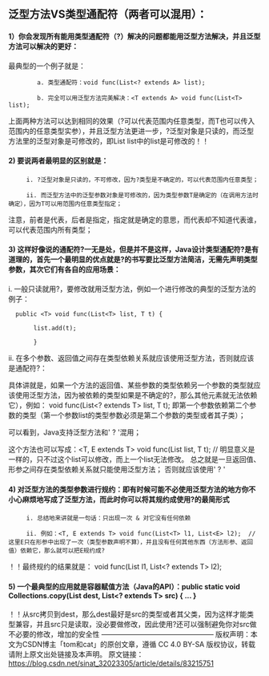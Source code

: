 ## 泛型方法VS类型通配符（两者可以混用）：

####     1）你会发现所有能用类型通配符（?）解决的问题都能用泛型方法解决，并且泛型方法可以解决的更好：

最典型的一个例子就是：

            a. 类型通配符：void func(List<? extends A> list);

            b. 完全可以用泛型方法完美解决：<T extends A> void func(List<T> list);

上面两种方法可以达到相同的效果（?可以代表范围内任意类型，而T也可以传入范围内的任意类型实参），并且泛型方法更进一步，?泛型对象是只读的，而泛型方法里的泛型对象是可修改的，即List<T> list中的list是可修改的！！

####    2) 要说两者最明显的区别就是：

         i. ?泛型对象是只读的，不可修改，因为?类型是不确定的，可以代表范围内任意类型；

         ii. 而泛型方法中的泛型参数对象是可修改的，因为类型参数T是确定的（在调用方法时确定），因为T可以用范围内任意类型指定；

注意，前者是代表，后者是指定，指定就是确定的意思，而代表却不知道代表谁，可以代表范围内所有类型；

####    3) 这样好像说的通配符?一无是处，但是并不是这样，Java设计类型通配符?是有道理的，首先一个最明显的优点就是?的书写要比泛型方法简洁，无需先声明类型参数，其次它们有各自的应用场景：
  i. 一般只读就用?，要修改就用泛型方法，例如一个进行修改的典型的泛型方法的例子：

 ```
   public <T> void func(List<T> list, T t) {
     
        list.add(t);
     
        }
```

 ii. 在多个参数、返回值之间存在类型依赖关系就应该使用泛型方法，否则就应该是通配符?：

 具体讲就是，如果一个方法的返回值、某些参数的类型依赖另一个参数的类型就应该使用泛型方法，因为被依赖的类型如果是不确定的?，那么其他元素就无法依赖它），例如：<T> void func(List<? extends T> list, T t);  即第一个参数依赖第二个参数的类型（第一个参数list的类型参数必须是第二个参数的类型或者其子类）；

可以看到，Java支持泛型方法和' ? '混用；

这个方法也可以写成：<T, E extends T> void func(List<E> list, T t);  // 明显意义是一样的，只不过这个list可以修改，而上一个list无法修改。
总之就是一旦返回值、形参之间存在类型依赖关系就只能使用泛型方法；
否则就应该使用' ? '


####    4) 对泛型方法的类型参数进行规约：即有时候可能不必使用泛型方法的地方你不小心麻烦地写成了泛型方法，而此时你可以将其规约成使用?的最简形式

         i. 总结地来讲就是一句话：只出现一次 & 对它没有任何依赖

         ii. 例如：<T, E extends T> void func(List<T> l1, List<E> l2);  // 这里E只在形参中出现了一次（类型参数声明不算），并且没有任何其他东西（方法形参、返回值）依赖它，那么就可以把E规约成?

！！最终规约的结果就是：<T> void func(List<T> l1, List<? extends T> l2);

####    5) 一个最典型的应用就是容器赋值方法（Java的API）：public static <T> void Collections.copy(List<T> dest, List<? extends T> src) { ... }

！！从src拷贝到dest，那么dest最好是src的类型或者其父类，因为这样才能类型兼容，并且src只是读取，没必要做修改，因此使用?还可以强制避免你对src做不必要的修改，增加的安全性
————————————————
版权声明：本文为CSDN博主「tom和cat」的原创文章，遵循 CC 4.0 BY-SA 版权协议，转载请附上原文出处链接及本声明。
原文链接：https://blog.csdn.net/sinat_32023305/article/details/83215751
